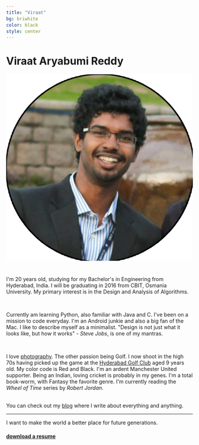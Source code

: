 ```yaml
---
title: "Viraat"
bg: briwhite
color: black
style: center
---
```


# Viraat Aryabumi Reddy

<span class="fa-stack subtlecircle" style="font-size:110px; background:rgba(255,255,255,0.1)">
        <img class="header-img" src="/img/Viraat_circle.png" alt="section icon" />
</span>

<br/>

I'm 20 years old, studying for my Bachelor's in Engineering from Hyderabad, India. I will be graduating in 2016 from CBIT, Osmania University. My primary interest is in the Design and Analysis of Algorithms.

<br/>

Currently am learning Python, also familiar with Java and C. I've been on a mission to code everyday. I'm an Android junkie and also a big fan of the Mac. I like to describe myself as a minimalist. "Design is not just what it looks like, but how it works"  - *Steve Jobs*, is one of my mantras.

<br/>

I love <a href="https://www.facebook.com/var7photography" target="_blank">photography</a>. The other passion being Golf. I now shoot in the high 70s having picked up the game at the <a href="http://www.hyderabadgolfclub.co.in/HGA/Hyderabad_Golf_Club_Home.html" target="_blank">Hyderabad Golf Club</a> aged 9 years old. My color code is Red and Black. I'm an ardent Manchester United supporter. Being an Indian, loving cricket is probably in my genes. I'm a total book-worm, with Fantasy the favorite genre. I'm currently reading the *Wheel of Time* series by *Robert Jordan*. 

<br/>
You can check out my <a href="var7.github.io">blog</a> where I write about everything and anything.
<br/>
<hr/>
I want to make the world a better place for future generations. 

<h4><a href="/var.pdf" target="_blank">download a resume</a></h4>
